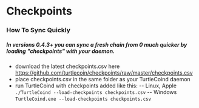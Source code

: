 # Checkpoints
### How To Sync Quickly
##### In versions 0.4.3+ you can sync a fresh chain from 0 much quicker by loading "checkpoints" with your daemon. 

- download the latest checkpoints.csv here https://github.com/turtlecoin/checkpoints/raw/master/checkpoints.csv
- place checkpoints.csv in the same folder as your TurtleCoind daemon
- run TurtleCoind with checkpoints added like this: 
-- Linux, Apple `./TurtleCoind --load-checkpoints checkpoints.csv`
-- Windows `TurtleCoind.exe --load-checkpoints checkpoints.csv`
